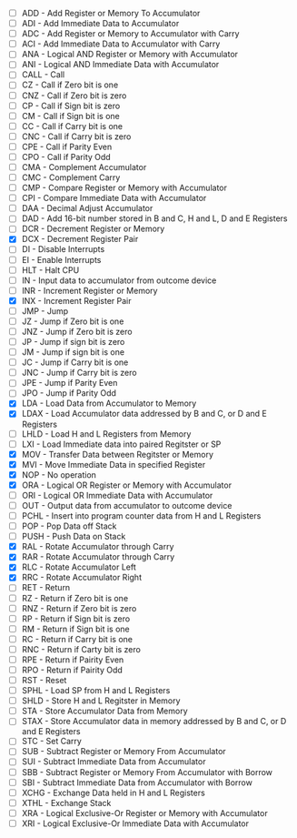- [ ] ADD - Add Register or Memory To Accumulator
- [ ] ADI - Add Immediate Data to Accumulator
- [ ] ADC - Add Register or Memory to Accumulator with Carry
- [ ] ACI - Add Immediate Data to Accumulator with Carry
- [ ] ANA - Logical AND Register or Memory with Accumulator
- [ ] ANI - Logical AND Immediate Data with Accumulator
- [ ] CALL - Call
- [ ] CZ - Call if Zero bit is one
- [ ] CNZ - Call if Zero bit is zero
- [ ] CP - Call if Sign bit is zero
- [ ] CM - Call if Sign bit is one
- [ ] CC - Call if Carry bit is one
- [ ] CNC - Call if Carry bit is zero
- [ ] CPE - Call if Parity Even
- [ ] CPO - Call if Parity Odd
- [ ] CMA - Complement Accumulator
- [ ] CMC - Complement Carry
- [ ] CMP - Compare Register or Memory with Accumulator
- [ ] CPI - Compare Immediate Data with Accumulator
- [ ] DAA - Decimal Adjust Accumulator
- [ ] DAD - Add 16-bit number stored in B and C, H and L, D and E Registers
- [ ] DCR - Decrement Register or Memory
- [x] DCX - Decrement Register Pair
- [ ] DI - Disable Interrupts
- [ ] EI - Enable Interrupts
- [ ] HLT - Halt CPU
- [ ] IN - Input data to accumulator from outcome device
- [ ] INR - Increment Register or Memory
- [x] INX - Increment Register Pair
- [ ] JMP - Jump
- [ ] JZ - Jump if Zero bit is one
- [ ] JNZ - Jump if Zero bit is zero
- [ ] JP - Jump if sign bit is zero
- [ ] JM - Jump if sign bit is one
- [ ] JC - Jump if Carry bit is one
- [ ] JNC - Jump if Carry bit is zero
- [ ] JPE - Jump if Parity Even
- [ ] JPO - Jump if Parity Odd
- [x] LDA - Load Data from Accumulator to Memory
- [x] LDAX - Load Accumulator data addressed by B and C, or D and E Registers
- [ ] LHLD - Load H and L Registers from Memory
- [ ] LXI - Load Immediate data into paired Regitster or SP
- [x] MOV - Transfer Data between Regitster or Memory
- [x] MVI - Move Immediate Data in specified Register
- [x] NOP - No operation
- [x] ORA - Logical OR Register or Memory with Accumulator
- [ ] ORI - Logical OR Immediate Data with Accumulator
- [ ] OUT - Output data from accumulator to outcome device
- [ ] PCHL - Insert into program counter data from H and L Registers
- [ ] POP - Pop Data off Stack
- [ ] PUSH - Push Data on Stack
- [x] RAL - Rotate Accumulator through Carry
- [x] RAR - Rotate Accumulator through Carry
- [x] RLC - Rotate Accumulator Left
- [x] RRC - Rotate Accumulator Right
- [ ] RET - Return
- [ ] RZ - Return if Zero bit is one
- [ ] RNZ - Return if Zero bit is zero
- [ ] RP - Return if Sign bit is zero
- [ ] RM - Return if Sign bit is one
- [ ] RC - Return if Carry bit is one
- [ ] RNC - Return if Carty bit is zero
- [ ] RPE - Return if Pairity Even
- [ ] RPO - Return if Pairity Odd
- [ ] RST - Reset
- [ ] SPHL - Load SP from H and L Registers
- [ ] SHLD - Store H and L Regitster in Memory
- [ ] STA - Store Accumulator Data from Memory
- [ ] STAX - Store Accumulator data in memory addressed by B and C, or D and E Registers
- [ ] STC - Set Carry
- [ ] SUB - Subtract Register or Memory From Accumulator
- [ ] SUI - Subtract Immediate Data from Accumulator
- [ ] SBB - Subtract Register or Memory From Accumulator with Borrow
- [ ] SBI - Subtract Immediate Data from Accumulator with Borrow
- [ ] XCHG - Exchange Data held in H and L Registers
- [ ] XTHL - Exchange Stack
- [ ] XRA - Logical Exclusive-Or Register or Memory with Accumulator
- [ ] XRI - Logical Exclusive-Or Immediate Data with Accumulator
